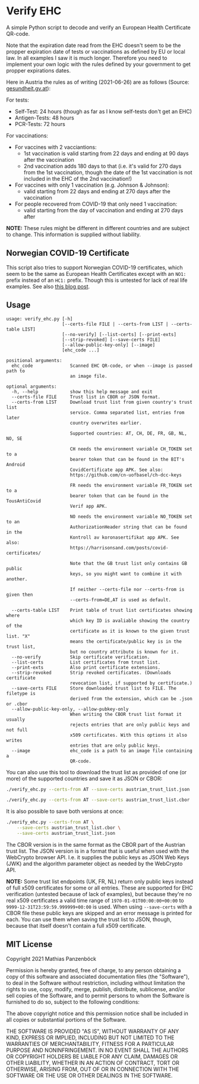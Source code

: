Verify EHC
==========

A simple Python script to decode and verify an European Health Certificate QR-code.

Note that the expiration date read from the EHC doesn't seem to be the propper
expiration date of tests or vaccinations as defined by EU or local law. In all
examples I saw it is much longer. Therefore you need to implement your own logic
with the rules defined by your government to get propper expirations dates.

Here in Austria the rules as of writing (2021-06-26) are as follows (Source:
[gesundheit.gv.at](https://www.gesundheit.gv.at/service/gruener-pass/inhalt#heading_Was_bekomme_ich_ein_Impfzertifikat_und_wie_lange_gilt_es_)):

For tests:

* Self-Test: 24 hours (though as far as I know self-tests don't get an EHC)
* Antigen-Tests: 48 hours
* PCR-Tests: 72 hours

For vaccinations:

* For vaccines with 2 vacciantions:
  - 1st vaccination is valid starting from 22 days and ending at 90 days after
    the vaccination
  - 2nd vaccination adds 180 days to that (i.e. it's valid for 270 days from
    the 1st vaccination, though the date of the 1st vaccination is not included
    in the EHC of the 2nd vaccination!)
* For vaccines with only 1 vaccination (e.g. Johnson & Johnson):
  - valid starting from 22 days and ending at 270 days after the vaccination
* For people recovered from COVID-19 that only need 1 vaccination:
  - valid starting from the day of vaccination and ending at 270 days after

**NOTE:** These rules might be different in different countries and are subject
to change. This information is supplied without liability.

Norwegian COVID-19 Certificate
------------------------------

This script also tries to support Norwegian COVID-19 certificates, which seem
to be the same as European Health Certificates except with an `NO1:` prefix
instead of an `HC1:` prefix. Though this is untested for lack of real life
examples. See also
[this blog post](https://harrisonsand.com/posts/covid-certificates/).

Usage
-----

```plain
usage: verify_ehc.py [-h]
                     [--certs-file FILE | --certs-from LIST | --certs-table LIST]
                     [--no-verify] [--list-certs] [--print-exts]
                     [--strip-revoked] [--save-certs FILE]
                     [--allow-public-key-only] [--image]
                     [ehc_code ...]

positional arguments:
  ehc_code              Scanned EHC QR-code, or when --image is passed path to
                        an image file.

optional arguments:
  -h, --help            show this help message and exit
  --certs-file FILE     Trust list in CBOR or JSON format.
  --certs-from LIST     Download trust list from given country's trust list
                        service. Comma separated list, entries from later
                        country overwrites earlier.
                        
                        Supported countries: AT, CH, DE, FR, GB, NL, NO, SE
                        
                        CH needs the environment variable CH_TOKEN set to a
                        bearer token that can be found in the BIT's Android
                        CovidCertificate app APK. See also:
                        https://github.com/cn-uofbasel/ch-dcc-keys
                        
                        FR needs the environment variable FR_TOKEN set to a
                        bearer token that can be found in the TousAntiCovid
                        Verif app APK.
                        
                        NO needs the environment variable NO_TOKEN set to an
                        AuthorizationHeader string that can be found in the
                        Kontroll av koronasertifikat app APK. See also:
                        https://harrisonsand.com/posts/covid-certificates/
                        
                        Note that the GB trust list only contains GB public
                        keys, so you might want to combine it with another.
                        
                        If neither --certs-file nor --certs-from is given then
                        --certs-from=DE,AT is used as default.
                        
  --certs-table LIST    Print table of trust list certificates showing where
                        which key ID is avaliable showing the country of the
                        certificate as it is known to the given trust list. "X"
                        means the certificate/public key is in the trust list,
                        but no country attribute is known for it.
  --no-verify           Skip certificate verification.
  --list-certs          List certificates from trust list.
  --print-exts          Also print certificate extensions.
  --strip-revoked       Strip revoked certificates. (Downloads certificate
                        revocation list, if supported by certificate.)
  --save-certs FILE     Store downloaded trust list to FILE. The filetype is
                        derived from the extension, which can be .json or .cbor
  --allow-public-key-only, --allow-pubkey-only
                        When writing the CBOR trust list format it usually
                        rejects entries that are only public keys and not full
                        x509 certificates. With this options it also writes
                        entries that are only public keys.
  --image               ehc_code is a path to an image file containing a
                        QR-code.
```

You can also use this tool to download the trust list as provided of one (or
more) of the supported countries and save it as JSON or CBOR:

```bash
./verify_ehc.py --certs-from AT --save-certs austrian_trust_list.json
```

```bash
./verify_ehc.py --certs-from AT --save-certs austrian_trust_list.cbor
```

It is also possible to save both versions at once:

```bash
./verify_ehc.py --certs-from AT \
    --save-certs austrian_trust_list.cbor \
    --save-certs austrian_trust_list.json
```

The CBOR version is in the same format as the CBOR part of the Austrian trust
list. The JSON version is in a format that is useful when used with the
WebCrypto browser API. I.e. it supplies the public keys as JSON Web Keys (JWK)
and the algorithm parameter object as needed by the WebCrypto API.

**NOTE:** Some trust list endpoints (UK, FR, NL) return only public keys instead
of full x509 certificates for some or all entries. These are supported for EHC
verification (untested because of lack of examples), but because they're no real
x509 certificates a valid time range of `1970-01-01T00:00:00+00:00` to
`9999-12-31T23:59:59.999999+00:00` is used. When using `--save-certs` with a
CBOR file these public keys are skipped and an error message is printed for
each. You can use them when saving the trust list to JSON, though, because that
itself doesn't contain a full x509 certificate.

MIT License
-----------

Copyright 2021 Mathias Panzenböck

Permission is hereby granted, free of charge, to any person obtaining a copy of
this software and associated documentation files (the "Software"), to deal in
the Software without restriction, including without limitation the rights to
use, copy, modify, merge, publish, distribute, sublicense, and/or sell copies of
the Software, and to permit persons to whom the Software is furnished to do so,
subject to the following conditions:

The above copyright notice and this permission notice shall be included in all
copies or substantial portions of the Software.

THE SOFTWARE IS PROVIDED "AS IS", WITHOUT WARRANTY OF ANY KIND, EXPRESS OR
IMPLIED, INCLUDING BUT NOT LIMITED TO THE WARRANTIES OF MERCHANTABILITY, FITNESS
FOR A PARTICULAR PURPOSE AND NONINFRINGEMENT. IN NO EVENT SHALL THE AUTHORS OR
COPYRIGHT HOLDERS BE LIABLE FOR ANY CLAIM, DAMAGES OR OTHER LIABILITY, WHETHER
IN AN ACTION OF CONTRACT, TORT OR OTHERWISE, ARISING FROM, OUT OF OR IN
CONNECTION WITH THE SOFTWARE OR THE USE OR OTHER DEALINGS IN THE SOFTWARE.
